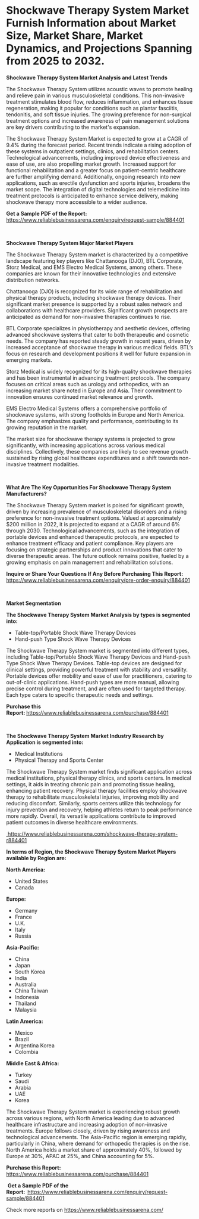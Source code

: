 <p><h1>Shockwave Therapy System Market Furnish Information about Market Size, Market Share, Market Dynamics, and Projections Spanning from 2025 to 2032.</h1></p><p><strong>Shockwave Therapy System Market Analysis and Latest Trends</strong></p>
<p><p>The Shockwave Therapy System utilizes acoustic waves to promote healing and relieve pain in various musculoskeletal conditions. This non-invasive treatment stimulates blood flow, reduces inflammation, and enhances tissue regeneration, making it popular for conditions such as plantar fasciitis, tendonitis, and soft tissue injuries. The growing preference for non-surgical treatment options and increased awareness of pain management solutions are key drivers contributing to the market's expansion.</p><p>The Shockwave Therapy System Market is expected to grow at a CAGR of 9.4% during the forecast period. Recent trends indicate a rising adoption of these systems in outpatient settings, clinics, and rehabilitation centers. Technological advancements, including improved device effectiveness and ease of use, are also propelling market growth. Increased support for functional rehabilitation and a greater focus on patient-centric healthcare are further amplifying demand. Additionally, ongoing research into new applications, such as erectile dysfunction and sports injuries, broadens the market scope. The integration of digital technologies and telemedicine into treatment protocols is anticipated to enhance service delivery, making shockwave therapy more accessible to a wider audience.</p></p>
<p><strong>Get a Sample PDF of the Report:&nbsp;</strong> <a href="https://www.reliablebusinessarena.com/enquiry/request-sample/884401?utm_campaign=2468&utm_medium=2&utm_source=Github&utm_content=ia&utm_term=03032025&utm_id=shockwave-therapy-system">https://www.reliablebusinessarena.com/enquiry/request-sample/884401</a></p>
<p>&nbsp;</p>
<p><strong>Shockwave Therapy System Major Market Players</strong></p>
<p><p>The Shockwave Therapy System market is characterized by a competitive landscape featuring key players like Chattanooga (DJO), BTL Corporate, Storz Medical, and EMS Electro Medical Systems, among others. These companies are known for their innovative technologies and extensive distribution networks.</p><p>Chattanooga (DJO) is recognized for its wide range of rehabilitation and physical therapy products, including shockwave therapy devices. Their significant market presence is supported by a robust sales network and collaborations with healthcare providers. Significant growth prospects are anticipated as demand for non-invasive therapies continues to rise.</p><p>BTL Corporate specializes in physiotherapy and aesthetic devices, offering advanced shockwave systems that cater to both therapeutic and cosmetic needs. The company has reported steady growth in recent years, driven by increased acceptance of shockwave therapy in various medical fields. BTL’s focus on research and development positions it well for future expansion in emerging markets.</p><p>Storz Medical is widely recognized for its high-quality shockwave therapies and has been instrumental in advancing treatment protocols. The company focuses on critical areas such as urology and orthopedics, with an increasing market share noted in Europe and Asia. Their commitment to innovation ensures continued market relevance and growth.</p><p>EMS Electro Medical Systems offers a comprehensive portfolio of shockwave systems, with strong footholds in Europe and North America. The company emphasizes quality and performance, contributing to its growing reputation in the market.</p><p>The market size for shockwave therapy systems is projected to grow significantly, with increasing applications across various medical disciplines. Collectively, these companies are likely to see revenue growth sustained by rising global healthcare expenditures and a shift towards non-invasive treatment modalities.</p></p>
<p>&nbsp;</p>
<p><strong>What Are The Key Opportunities For Shockwave Therapy System Manufacturers?</strong></p>
<p><p>The Shockwave Therapy System market is poised for significant growth, driven by increasing prevalence of musculoskeletal disorders and a rising preference for non-invasive treatment options. Valued at approximately $200 million in 2022, it is projected to expand at a CAGR of around 6% through 2030. Technological advancements, such as the integration of portable devices and enhanced therapeutic protocols, are expected to enhance treatment efficacy and patient compliance. Key players are focusing on strategic partnerships and product innovations that cater to diverse therapeutic areas. The future outlook remains positive, fueled by a growing emphasis on pain management and rehabilitation solutions.</p></p>
<p><strong>Inquire or Share Your Questions If Any Before Purchasing This Report:</strong> <a href="https://www.reliablebusinessarena.com/enquiry/pre-order-enquiry/884401?utm_campaign=2468&utm_medium=2&utm_source=Github&utm_content=ia&utm_term=03032025&utm_id=shockwave-therapy-system">https://www.reliablebusinessarena.com/enquiry/pre-order-enquiry/884401</a></p>
<p>&nbsp;</p>
<p><strong>Market Segmentation</strong></p>
<p><strong>The Shockwave Therapy System Market Analysis by types is segmented into:</strong></p>
<p><ul><li>Table-top/Portable Shock Wave Therapy Devices</li><li>Hand-push Type Shock Wave Therapy Devices</li></ul></p>
<p><p>The Shockwave Therapy System market is segmented into different types, including Table-top/Portable Shock Wave Therapy Devices and Hand-push Type Shock Wave Therapy Devices. Table-top devices are designed for clinical settings, providing powerful treatment with stability and versatility. Portable devices offer mobility and ease of use for practitioners, catering to out-of-clinic applications. Hand-push types are more manual, allowing precise control during treatment, and are often used for targeted therapy. Each type caters to specific therapeutic needs and settings.</p></p>
<p><strong>Purchase this Report:&nbsp;</strong><a href="https://www.reliablebusinessarena.com/purchase/884401?utm_campaign=2468&utm_medium=2&utm_source=Github&utm_content=ia&utm_term=03032025&utm_id=shockwave-therapy-system">https://www.reliablebusinessarena.com/purchase/884401</a></p>
<p>&nbsp;</p>
<p><strong>The Shockwave Therapy System Market Industry Research by Application is segmented into:</strong></p>
<p><ul><li>Medical Institutions</li><li>Physical Therapy and Sports Center</li></ul></p>
<p><p>The Shockwave Therapy System market finds significant application across medical institutions, physical therapy clinics, and sports centers. In medical settings, it aids in treating chronic pain and promoting tissue healing, enhancing patient recovery. Physical therapy facilities employ shockwave therapy to rehabilitate musculoskeletal injuries, improving mobility and reducing discomfort. Similarly, sports centers utilize this technology for injury prevention and recovery, helping athletes return to peak performance more rapidly. Overall, its versatile applications contribute to improved patient outcomes in diverse healthcare environments.</p></p>
<p><a href="https://www.reliablebusinessarena.com/shockwave-therapy-system-r884401?utm_campaign=2468&utm_medium=2&utm_source=Github&utm_content=ia&utm_term=03032025&utm_id=shockwave-therapy-system">&nbsp;https://www.reliablebusinessarena.com/shockwave-therapy-system-r884401</a></p>
<p><strong>In terms of Region, the Shockwave Therapy System Market Players available by Region are:</strong></p>
<p>
    <p> <strong> North America: </strong>
        <ul>
            <li>United States</li>
            <li>Canada</li>
        </ul>
        </p> 
    <p> <strong> Europe: </strong>
        <ul>
            <li>Germany</li>
            <li>France</li>
            <li>U.K.</li>
            <li>Italy</li>
            <li>Russia</li>
        </ul>
        </p> 
    <p> <strong> Asia-Pacific: </strong>
        <ul>
            <li>China</li>
            <li>Japan</li>
            <li>South Korea</li>
            <li>India</li>
            <li>Australia</li>
            <li>China Taiwan</li>
            <li>Indonesia</li>
            <li>Thailand</li>
            <li>Malaysia</li>
        </ul>
        </p> 
    <p> <strong> Latin America: </strong>
        <ul>
            <li>Mexico</li>
            <li>Brazil</li>
            <li>Argentina Korea</li>
            <li>Colombia</li>
        </ul>
        </p> 
    <p> <strong> Middle East & Africa: </strong>
        <ul>
            <li>Turkey</li>
            <li>Saudi</li>
            <li>Arabia</li>
            <li>UAE</li>
            <li>Korea</li>
        </ul>
    </p>
    </p>
<p><p>The Shockwave Therapy System market is experiencing robust growth across various regions, with North America leading due to advanced healthcare infrastructure and increasing adoption of non-invasive treatments. Europe follows closely, driven by rising awareness and technological advancements. The Asia-Pacific region is emerging rapidly, particularly in China, where demand for orthopedic therapies is on the rise. North America holds a market share of approximately 40%, followed by Europe at 30%, APAC at 25%, and China accounting for 5%.</p></p>
<p><strong>Purchase this Report: </strong><a href="https://www.reliablebusinessarena.com/purchase/884401?utm_campaign=2468&utm_medium=2&utm_source=Github&utm_content=ia&utm_term=03032025&utm_id=shockwave-therapy-system">https://www.reliablebusinessarena.com/purchase/884401</a></p>
<p>&nbsp;<strong>Get a Sample PDF of the Report:&nbsp;&nbsp;</strong><a href="https://www.reliablebusinessarena.com/enquiry/request-sample/884401?utm_campaign=2468&utm_medium=2&utm_source=Github&utm_content=ia&utm_term=03032025&utm_id=shockwave-therapy-system">https://www.reliablebusinessarena.com/enquiry/request-sample/884401</a></p>
<p><strong></strong></p>
<p>Check more reports on <a href="https://www.reliablebusinessarena.com/?utm_campaign=2468&utm_medium=2&utm_source=Github&utm_content=ia&utm_term=03032025&utm_id=shockwave-therapy-system">https://www.reliablebusinessarena.com/</a></p>